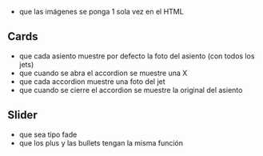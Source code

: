 - que las imágenes se ponga 1 sola vez en el HTML


## Cards
- que cada asiento muestre por defecto la foto del asiento (con todos los jets)
- que cuando se abra el accordion se muestre una X
- que cada accordion muestre una foto del jet
- que cuando se cierre el accordion se muestre la original del asiento

## Slider
- que sea tipo fade
- que los plus y las bullets tengan la misma función